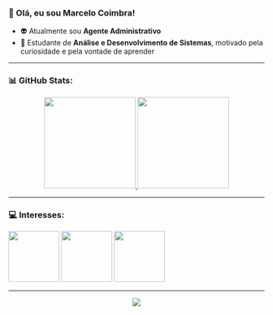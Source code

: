### 🤘 Olá, eu sou Marcelo Coimbra!

- 👽 Atualmente sou **Agente Administrativo**
- 🚀 Estudante de **Análise e Desenvolvimento de Sistemas**, motivado pela curiosidade e pela vontade de aprender

---

### 📊 **GitHub Stats:**

<div align="center">
  <a href="https://github.com/marcelo-coimbra">
    <img height="180em" src="https://github-readme-stats.vercel.app/api?username=marcelo-coimbra&show_icons=true&theme=vue-dark&include_all_commits=true&count_private=true"/>
    <img height="180em" src="https://github-readme-stats.vercel.app/api/top-langs/?username=marcelo-coimbra&layout=compact&langs_count=16&theme=vue-dark"/>
  </a>
</div>

---

### 💻 **Interesses:**

<img src="https://cdn.jsdelivr.net/gh/devicons/devicon@latest/icons/python/python-original-wordmark.svg" width="100px"> <img src="https://cdn.jsdelivr.net/gh/devicons/devicon@latest/icons/javascript/javascript-original.svg" width="100px"> <img src="https://cdn.jsdelivr.net/gh/devicons/devicon@latest/icons/mysql/mysql-original-wordmark.svg" width="100px">
  
---

<div align="center">
  <img src="https://www.alura.com.br/artigos/assets/como-criar-um-readme-para-seu-perfil-github/imagem14.gif"/>
</div>
